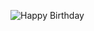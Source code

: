 ![Happy Birthday](https://github.com/ramorokaneo/HappyBirthday/assets/114235812/14d93053-173a-4cbc-8dc0-df0bb894ed74)
